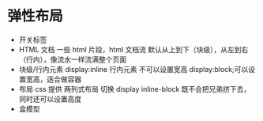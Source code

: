 # 弹性布局

- 开关标签
- HTML 文档
  一些 html 片段，html 文档流
  默认从上到下（块级），从左到右（行内），像流水一样流满整个页面
- 块级/行内元素
  display:inline 行内元素 不可以设置宽高
  display:block;可以设置宽高，适合做容器
- 布局 css 提供
  两列式布局 切换 display inline-block
  既不会把兄弟挤下去，同时还可以设置高度
- 盒模型
